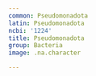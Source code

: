 ```yaml
---
common: Pseudomonadota
latin: Pseudomonadota
ncbi: '1224'
title: Pseudomonadota
group: Bacteria
image: .na.character

---
```

